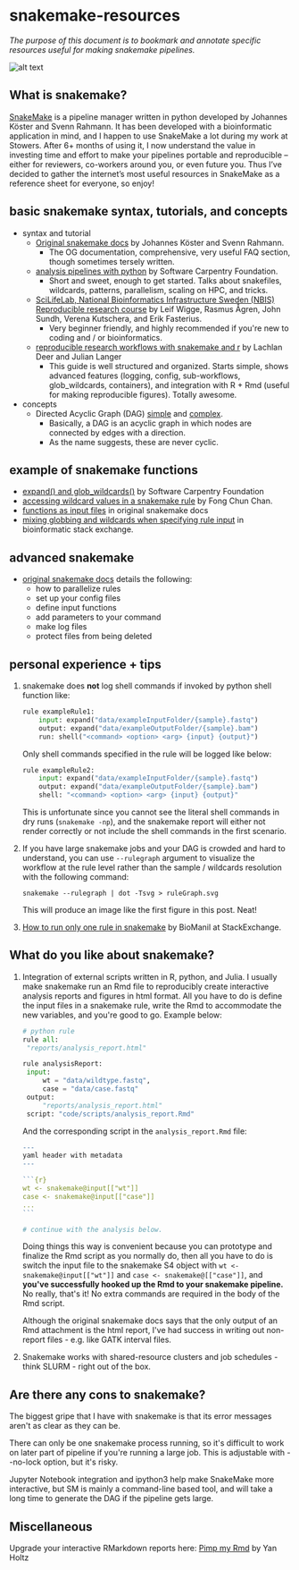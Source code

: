 # snakemake-resources

_The purpose of this document is to bookmark and annotate specific resources useful for making snakemake pipelines._

![alt text](https://nbis-reproducible-research.readthedocs.io/en/latest/images/rulegraph_mrsa.svg "fig1")

## What is snakemake?

[SnakeMake](https://academic.oup.com/bioinformatics/article/28/19/2520/290322) is a pipeline manager written in python developed by Johannes Köster  and Svenn Rahmann. It has been developed with a bioinformatic  application in mind, and I happen to use SnakeMake a lot during my work  at Stowers. After 6+ months of using it, I now understand the value in  investing time and effort to make your pipelines portable and  reproducible – either for reviewers, co-workers around you, or even  future you. Thus I’ve decided to gather the internet’s most useful  resources in SnakeMake as a reference sheet for everyone, so enjoy!  

## basic snakemake syntax, tutorials, and concepts

* syntax and tutorial
  * [Original snakemake docs](snakemake-resources) by Johannes Köster  and Svenn Rahmann. 
    * The OG documentation, comprehensive, very useful FAQ section, though sometimes tersely written. 
  * [analysis pipelines with python](https://hpc-carpentry.github.io/hpc-python/) by Software Carpentry Foundation.
    * Short and sweet, enough to get started. Talks about snakefiles, wildcards, patterns, parallelism, scaling on HPC, and tricks. 
  * [SciLifeLab, National Bioinformatics Infrastructure Sweden (NBIS) Reproducible research course](https://nbis-reproducible-research.readthedocs.io/en/latest/about/) by Leif Wigge, Rasmus Ågren, John Sundh, Verena Kutschera, and Erik Fasterius. 
    * Very beginner friendly, and highly recommended if you're new to coding and / or bioinformatics. 
  * [reproducible research workflows with snakemake and r](https://lachlandeer.github.io/snakemake-econ-r-tutorial/logging-output-and-errors.html) by Lachlan Deer and Julian Langer
    * This guide is well structured and organized. Starts simple, shows advanced features (logging, config, sub-workflows, glob_wildcards, containers), and integration with R + Rmd (useful for making reproducible figures). Totally awesome. 
* concepts 
  * Directed Acyclic Graph (DAG) [simple](https://www.statisticshowto.datasciencecentral.com/directed-acyclic-graph/) and [complex](https://en.wikipedia.org/wiki/Directed_acyclic_graph). 
    * Basically, a DAG is an acyclic graph in which nodes are connected by edges with a direction. 
    * As the name suggests, these are never cyclic. 

## example of snakemake functions

* [expand() and glob_wildcards()](https://hpc-carpentry.github.io/hpc-python/15-snakemake-python/) by Software Carpentry Foundation
* [accessing wildcard values in a snakemake rule](http://tinyheero.github.io/2019/08/30/wildcards-in-snakemake.html) by Fong Chun Chan. 
* [functions as input files](https://snakemake.readthedocs.io/en/stable/snakefiles/rules.html) in original snakemake docs
* [mixing globbing and wildcards when specifying rule input](https://bioinformatics.stackexchange.com/questions/7184/mix-globbing-and-wildcards-when-specifying-rule-input) in bioinformatic stack exchange. 

## advanced snakemake 

* [original snakemake docs](https://snakemake.readthedocs.io/en/stable/tutorial/advanced.html) details the following:
  * how to parallelize rules
  * set up your config files
  * define input functions
  * add parameters to your command 
  * make log files
  * protect files from being deleted

## personal experience + tips

1. snakemake does **not** log shell commands if invoked by python shell function like: 

   ```python
   rule exampleRule1:
       input: expand("data/exampleInputFolder/{sample}.fastq")
       output: expand("data/exampleOutputFolder/{sample}.bam")
       run: shell("<command> <option> <arg> {input} {output}")
   ```

   Only shell commands specified in the rule will be logged like below:

   ```python
   rule exampleRule2: 
       input: expand("data/exampleInputFolder/{sample}.fastq")
       output: expand("data/exampleOutputFolder/{sample}.bam")
       shell: "<command> <option> <arg> {input} {output}"
   ```

   This is unfortunate since you cannot see the literal shell commands in dry runs (`snakemake -np`), and the snakemake report will either not render correctly or not include the shell commands in the first scenario. 

2. If you have large snakemake jobs and your DAG is crowded and hard to understand, you can use `--rulegraph` argument to visualize the workflow at the rule level rather than the sample / wildcards resolution with the following command:

   `snakemake --rulegraph | dot -Tsvg > ruleGraph.svg`

   This will produce an image like the first figure in this post. Neat!

3. [How to run only one rule in snakemake](https://stackoverflow.com/questions/55831923/how-to-run-only-one-rule-in-snakemake) by BioManil at StackExchange. 

## What do you like about snakemake?

1. Integration of external scripts written in R, python, and Julia. I usually make snakemake run an Rmd file to reproducibly create interactive analysis reports and figures in html format. All you have to do is define the input files in a snakemake rule, write the Rmd to accommodate the new variables, and you're good to go. Example below:

   ```python
   # python rule
   rule all:
   	"reports/analysis_report.html"
   
   rule analysisReport:
   	input: 
   		wt = "data/wildtype.fastq",
   		case = "data/case.fastq"
   	output:
   		"reports/analysis_report.html"
   	script: "code/scripts/analysis_report.Rmd"
   ```

   And the corresponding script in the `analysis_report.Rmd` file:

   ```R
   ---
   yaml header with metadata
   ---
   
   ​```{r}
   wt <- snakemake@input[["wt"]]
   case <- snakemake@input[["case"]]
   ...
   ​```
   
   # continue with the analysis below.
   ```

   Doing things this way is convenient because you can prototype and finalize the Rmd script as you normally do, then all you have to do is switch the input file to the snakemake S4 object with `wt <- snakemake@input[["wt"]]` and `case <- snakemake@[["case"]]`, and **you've successfully hooked up the Rmd to your snakemake pipeline.** No really, that's it! No extra commands are required in the body of the Rmd script. 

   Although the original snakemake docs says that the only output of an Rmd attachment is the html report, I've had success in writing out non-report files - e.g. like GATK interval files. 

2. Snakemake works with shared-resource clusters and job schedules - think SLURM - right out of the box. 

## Are there any cons to snakemake? 

The biggest gripe that I have with snakemake is that its error messages aren't as clear as they can be. 

There can only be one snakemake process running, so it's difficult to work on later part of pipeline if you're running a large job. This is adjustable with --no-lock option, but it's risky. 

Jupyter Notebook integration and ipython3 help make SnakeMake more interactive, but SM is mainly a command-line based tool, and will take a long time to generate the DAG if the pipeline gets large. 

## Miscellaneous

Upgrade your interactive RMarkdown reports here: [Pimp my Rmd](https://holtzy.github.io/Pimp-my-rmd/) by Yan Holtz

